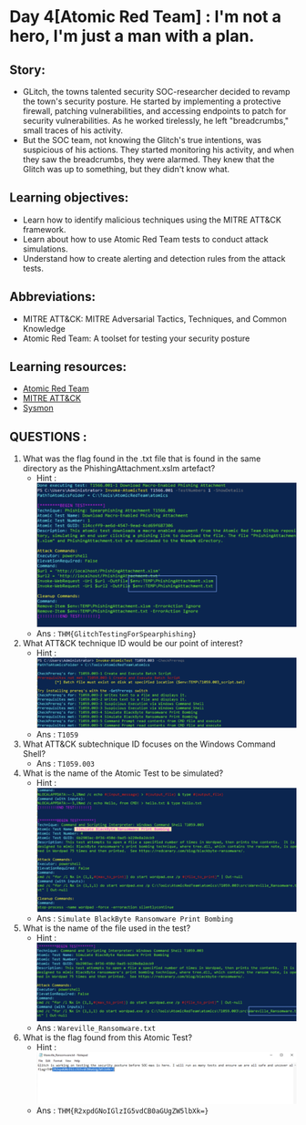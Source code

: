 # Day 4[Atomic Red Team] : I'm not a hero, I'm just a man with a plan.

## Story:
- GLitch, the towns talented security SOC-researcher decided to revamp the town's security posture. He started by implementing a protective firewall, patching vulnerabilities, and accessing endpoints to patch for security vulnerabilities. As he worked tirelessly, he left "breadcrumbs," small traces of his activity.
- But the SOC team, not knowing the Glitch's true intentions, was suspicious of his actions. They started monitoring his activity, and when they saw the breadcrumbs, they were alarmed. They knew that the Glitch was up to something, but they didn't know what.

## Learning objectives:
- Learn how to identify malicious techniques using the MITRE ATT&CK framework.
- Learn about how to use Atomic Red Team tests to conduct attack simulations.
- Understand how to create alerting and detection rules from the attack tests.

## Abbreviations:
- MITRE ATT&CK: MITRE Adversarial Tactics, Techniques, and Common Knowledge
- Atomic Red Team: A toolset for testing your security posture

## Learning resources:
- [Atomic Red Team](https://atomicredteam.io/)
- [MITRE ATT&CK](https://attack.mitre.org/)
- [Sysmon](https://learn.microsoft.com/en-us/sysinternals/downloads/sysmon)

## QUESTIONS : 
1. What was the flag found in the .txt file that is found in the same directory as the PhishingAttachment.xslm artefact?
   - Hint : ![file_dir](/Screenshots/D4Q1.png)
   - Ans : `THM{GlitchTestingForSpearphishing}`
2. What ATT&CK technique ID would be our point of interest? 
   - Hint : ![attackid](/Screenshots/D4Q3.png)
   - Ans : `T1059`
3. What ATT&CK subtechnique ID focuses on the Windows Command Shell? 
   - Ans : `T1059.003`
4. What is the name of the Atomic Test to be simulated? 
   - Hint : ![](/Screenshots/D4Q4.png)
   - Ans : `Simulate BlackByte Ransomware Print Bombing`
5. What is the name of the file used in the test? 
   - Hint : ![](/Screenshots/D4Q5.png)
   - Ans : `Wareville_Ransomware.txt`
6. What is the flag found from this Atomic Test? 
   - Hint : ![flag2](/Screenshots/D4Q6.png)
   - Ans : `THM{R2xpdGNoIGlzIG5vdCB0aGUgZW5lbXk=}`